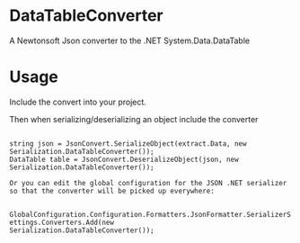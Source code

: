 DataTableConverter
==================

A Newtonsoft Json converter to the .NET System.Data.DataTable

Usage
=====

Include the convert into your project.

Then when serializing/deserializing an object include the converter

<code>
string json = JsonConvert.SerializeObject(extract.Data, new Serialization.DataTableConverter());
DataTable table = JsonConvert.DeserializeObject<DataTable>(json, new Serialization.DataTableConverter());
</code>

<code>
Or you can edit the global configuration for the JSON .NET serializer so that the converter will be picked up everywhere:

GlobalConfiguration.Configuration.Formatters.JsonFormatter.SerializerSettings.Converters.Add(new Serialization.DataTableConverter());
</code>